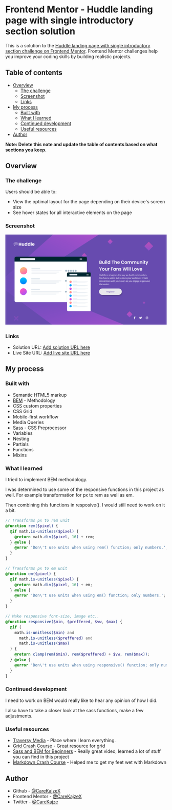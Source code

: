 # Frontend Mentor - Huddle landing page with single introductory section solution

This is a solution to the [Huddle landing page with single introductory section challenge on Frontend Mentor](https://www.frontendmentor.io/challenges/huddle-landing-page-with-a-single-introductory-section-B_2Wvxgi0). Frontend Mentor challenges help you improve your coding skills by building realistic projects.

## Table of contents

- [Overview](#overview)
  - [The challenge](#the-challenge)
  - [Screenshot](#screenshot)
  - [Links](#links)
- [My process](#my-process)
  - [Built with](#built-with)
  - [What I learned](#what-i-learned)
  - [Continued development](#continued-development)
  - [Useful resources](#useful-resources)
- [Author](#author)

**Note: Delete this note and update the table of contents based on what sections you keep.**

## Overview

### The challenge

Users should be able to:

- View the optimal layout for the page depending on their device's screen size
- See hover states for all interactive elements on the page

### Screenshot

![](dist/images/solution-screenshot.jpg)

### Links

- Solution URL: [Add solution URL here](https://your-solution-url.com)
- Live Site URL: [Add live site URL here](https://your-live-site-url.com)

## My process

### Built with

- Semantic HTML5 markup
- [BEM](https://en.bem.info/) - Methodology
- CSS custom properties
- CSS Grid
- Mobile-first workflow
- Media Queries
- [Sass](https://sass-lang.com/) - CSS Preprocessor
- Variables
- Nesting
- Partials
- Functions
- Mixins

### What I learned

I tried to implement BEM methodology.

I was determined to use some of the responsive functions in this project as well. For example transformation for px to rem as well as em.

Then combining this functions in resposive(). I would still need to work on it a bit.

```scss
// Transforms px to rem unit
@function rem($pixel) {
  @if math.is-unitless($pixel) {
    @return math.div($pixel, 16) + rem;
  } @else {
    @error 'Don\'t use units when using rem() function; only numbers.';
  }
}
```

```scss
// Transforms px to em unit
@function em($pixel) {
  @if math.is-unitless($pixel) {
    @return math.div($pixel, 16) + em;
  } @else {
    @error 'Don\'t use units when using em() function; only numbers.';
  }
}
```

```scss
// Make responsive font-size, image etc..
@function responsive($min, $preffered, $vw, $max) {
  @if (
    math.is-unitless($min) and
      math.is-unitless($preffered) and
      math.is-unitless($max)
  ) {
    @return clamp(rem($min), rem($preffered) + $vw, rem($max));
  } @else {
    @error 'Don\'t use units when using responsive() function; only numbers';
  }
}
```

### Continued development

I need to work on BEM would really like to hear any opinion of how I did.

I also have to take a closer look at the sass functions, make a few adjustments.

### Useful resources

- [Traversy Media](https://www.youtube.com/@TraversyMedia) - Place where I learn everything.
- [Grid Crash Course](https://www.youtube.com/watch?v=0xMQfnTU6oo) - Great resource for grid
- [Sass and BEM for Beginners](https://www.youtube.com/watch?v=jfMHA8SqUL4) - Really great video, learned a lot of stuff you can find in this project
- [Markdown Crash Course](https://www.youtube.com/watch?v=HUBNt18RFbo) - Helped me to get my feet wet with Markdown

## Author

- Github - [@CareKajzeX](https://github.com/CareKajzeX/)
- Frontend Mentor - [@CareKajzeX](https://www.frontendmentor.io/profile/CareKajzeX)
- Twitter - [@CareKajze](https://twitter.com/CareKajze)
